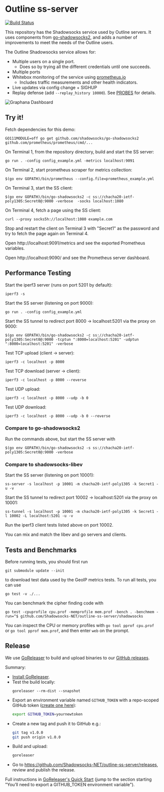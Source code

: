 # Outline ss-server
[![Build Status](https://travis-ci.org/Jigsaw-Code/outline-ss-server.svg?branch=master)](https://travis-ci.org/Jigsaw-Code/outline-ss-server)

This repository has the Shadowsocks service used by Outline servers. It uses components from [go-shadowsocks2](https://github.com/shadowsocks/go-shadowsocks2), and adds a number of improvements to meet the needs of the Outline users.

The Outline Shadowsocks service allows for:
- Multiple users on a single port.
  - Does so by trying all the different credentials until one succeeds.
- Multiple ports
- Whitebox monitoring of the service using [prometheus.io](https://prometheus.io)
  - Includes traffic measurements and other health indicators.
- Live updates via config change + SIGHUP
- Replay defense (add `--replay_history 10000`).  See [PROBES](shadowsocks/PROBES.md) for details.

![Graphana Dashboard](https://user-images.githubusercontent.com/113565/44177062-419d7700-a0ba-11e8-9621-db519692ff6c.png "Graphana Dashboard")

## Try it!

Fetch dependencies for this demo:
```
GO111MODULE=off go get github.com/shadowsocks/go-shadowsocks2 github.com/prometheus/prometheus/cmd/...
```

On Terminal 1, from the repository directory, build and start the SS server:
```
go run . -config config_example.yml -metrics localhost:9091
```

On Terminal 2, start prometheus scraper for metrics collection:
```
$(go env GOPATH)/bin/prometheus --config.file=prometheus_example.yml
```

On Terminal 3, start the SS client:
```
$(go env GOPATH)/bin/go-shadowsocks2 -c ss://chacha20-ietf-poly1305:Secret0@:9000 -verbose  -socks localhost:1080
```

On Terminal 4, fetch a page using the SS client:
```
curl --proxy socks5h://localhost:1080 example.com
```

Stop and restart the client on Terminal 3 with "Secret1" as the password and try to fetch the page again on Terminal 4.

Open http://localhost:9091/metrics and see the exported Prometheus variables.

Open http://localhost:9090/ and see the Prometheus server dashboard.


## Performance Testing

Start the iperf3 server (runs on port 5201 by default):
```
iperf3 -s
```

Start the SS server (listening on port 9000):
```
go run . -config config_example.yml
```

Start the SS tunnel to redirect port 8000 -> localhost:5201 via the proxy on 9000:
```
$(go env GOPATH)/bin/go-shadowsocks2 -c ss://chacha20-ietf-poly1305:Secret0@:9000 -tcptun ":8000=localhost:5201" -udptun ":8000=localhost:5201" -verbose
```

Test TCP upload (client -> server):
```
iperf3 -c localhost -p 8000
```

Test TCP download (server -> client):
```
iperf3 -c localhost -p 8000 --reverse
```

Test UDP upload:
```
iperf3 -c localhost -p 8000 --udp -b 0
```

Test UDP download:
```
iperf3 -c localhost -p 8000 --udp -b 0 --reverse
```

### Compare to go-shadowsocks2

Run the commands above, but start the SS server with
```
$(go env GOPATH)/bin/go-shadowsocks2 -s ss://chacha20-ietf-poly1305:Secret0@:9000 -verbose
```


### Compare to shadowsocks-libev 

Start the SS server (listening on port 10001):
```
ss-server -s localhost -p 10001 -m chacha20-ietf-poly1305 -k Secret1 -u -v
```

Start the SS tunnel to redirect port 10002 -> localhost:5201 via the proxy on 10001:
```
ss-tunnel -s localhost -p 10001 -m chacha20-ietf-poly1305 -k Secret1 -l 10002 -L localhost:5201 -u -v
```

Run the iperf3 client tests listed above on port 10002.

You can mix and match the libev and go servers and clients.

## Tests and Benchmarks

Before running tests, you should first run
```
git submodule update --init
```
to download test data used by the GeoIP metrics tests.  To run all tests, you can use
```
go test -v ./...
```

You can benchmark the cipher finding code with
```
go test -cpuprofile cpu.prof -memprofile mem.prof -bench . -benchmem -run=^$ github.com/Shadowsocks-NET/outline-ss-server/shadowsocks
```

You can inspect the CPU or memory profiles with `go tool pprof cpu.prof` or `go tool pprof mem.prof`, and then enter `web` on the prompt.

## Release

We use [GoReleaser](https://goreleaser.com/) to build and upload binaries to our [GitHub releases](https://github.com/Shadowsocks-NET/outline-ss-server/releases).

Summary:
- [Install GoReleaser](https://goreleaser.com/install/).
- Test the build locally:
  ```
  goreleaser --rm-dist --snapshot
  ```
- Export an environment variable named `GITHUB_TOKEN` with a repo-scoped GitHub token ([create one here](https://github.com/settings/tokens/new)):
  ```bash
  export GITHUB_TOKEN=yournewtoken
  ```
- Create a new tag and push it to GitHub e.g.:
  ```bash
  git tag v1.0.0
  git push origin v1.0.0
  ```
- Build and upload:
  ```bash
  goreleaser
  ```
- Go to https://github.com/Shadowsocks-NET/outline-ss-server/releases, review and publish the release.

Full instructions in [GoReleaser's Quick Start](https://goreleaser.com/quick-start) (jump to the section starting "You’ll need to export a GITHUB_TOKEN environment variable").
